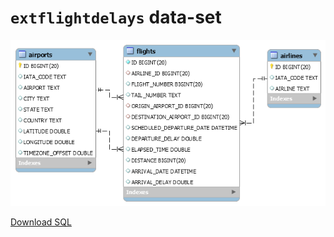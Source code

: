# `extflightdelays` data-set


![Entity-relationship diagram](diagram.png)

[Download SQL](extflightdelays.sql)
